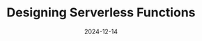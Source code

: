 ---
title: "Designing Serverless Functions"
date: 2024-12-14
source_url: "https://habr.com/ru/articles/866640/"
---